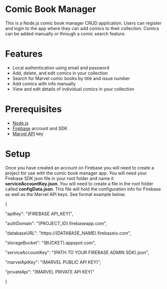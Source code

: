 # Comic Book Manager
This is a Node.js comic book manager CRUD application. Users can register and login to the app where they can add comics to their collection. Comics can be added manually or through a comic search feature.

# Features
* Local authentication using email and password
* Add, delete, and edit comics in your collection
* Search for Marvel comic books by title and issue number
* Add comics with info manually
* View and edit details of individual comics in your collection

# Prerequisites
* [Node.js](https://nodejs.org/en/)
* [Firebase](www.firebase.com) account and SDK
* [Marvel API](https://developer.marvel.com) key

# Setup
Once you have created an account on Firebase you will need to create a project for use with the comic book manager app. You will need your Firebase SDK json file in your root folder and name it __serviceAccountKey.json__. You will need to create a file in the root folder called __configData.json__. This file will hold the configuration info for Firebase as well as the  Marvel API keys. See format example below.

{

  "apiKey": "(FIREBASE API_KEY)",
  
  "authDomain": "(PROJECT_ID).firebaseapp.com",
  
  "databaseURL": "https://(DATABASE_NAME).firebaseio.com",
  
  "storageBucket": "(BUCKET).appspot.com",
  
  "serviceAccountKey": "(PATH TO YOUR FIREBASE ADMIN SDK).json",
  
  "marvelApiKey": "(MARVEL PUBLIC API KEY)",
  
  "privateApi": "(MARVEL PRIVATE API KEY)"
  
  }
